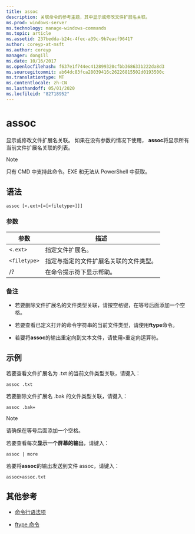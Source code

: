 ```yaml
---
title: assoc
description: 关联命令的参考主题，其中显示或修改文件扩展名关联。
ms.prod: windows-server
ms.technology: manage-windows-commands
ms.topic: article
ms.assetid: 237bedda-b24c-4fec-a39c-9b7eacf96417
author: coreyp-at-msft
ms.author: coreyp
manager: dongill
ms.date: 10/16/2017
ms.openlocfilehash: f637e1f744ec412899320cfbb368633b222da8d3
ms.sourcegitcommit: ab64dc83fca28039416c26226815502d0193500c
ms.translationtype: MT
ms.contentlocale: zh-CN
ms.lasthandoff: 05/01/2020
ms.locfileid: "82718952"
---
```

# <a name="assoc"></a>assoc

显示或修改文件扩展名关联。 如果在没有参数的情况下使用， **assoc**将显示所有当前文件扩展名关联的列表。

> [!NOTE]
> 只有 CMD 中支持此命令。EXE 和无法从 PowerShell 中获取。

## <a name="syntax"></a>语法

```
assoc [<.ext>[=[<filetype>]]]
```

### <a name="parameters"></a>参数

| 参数 | 描述 |
| --------- | ----------- |
| `<.ext>` | 指定文件扩展名。 |
| `<filetype>` | 指定与指定的文件扩展名关联的文件类型。 |
| /? | 在命令提示符下显示帮助。 |

### <a name="remarks"></a>备注

- 若要删除文件扩展名的文件类型关联，请按空格键，在等号后面添加一个空格。

- 若要查看已定义打开的命令字符串的当前文件类型，请使用**ftype**命令。

- 若要将**assoc**的输出重定向到文本文件，请使用`>`重定向运算符。

## <a name="examples"></a>示例

若要查看文件扩展名为 .txt 的当前文件类型关联，请键入：

```
assoc .txt
```

若要删除文件扩展名 .bak 的文件类型关联，请键入：

```
assoc .bak= 
```

> [!NOTE]
> 请确保在等号后面添加一个空格。

若要查看每次**显示一个屏幕的输出**，请键入：

```
assoc | more
```

若要将**assoc**的输出发送到文件 assoc，请键入：

```
assoc>assoc.txt
```

## <a name="additional-references"></a>其他参考

- [命令行语法项](command-line-syntax-key.md)

- [ftype 命令](ftype.md)
